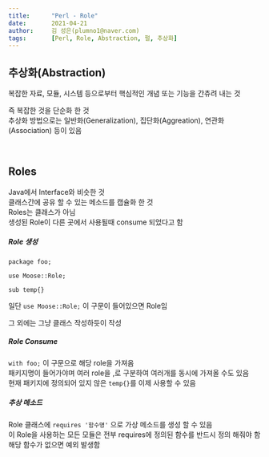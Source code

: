 ```yaml
---
title:      "Perl - Role"
date:       2021-04-21
author:     김 성은(plumno1@naver.com)
tags:       [Perl, Role, Abstraction, 펄, 추상화]
---
```


## 추상화(Abstraction)

복잡한 자료, 모듈, 시스템 등으로부터 핵심적인 개념 또는 기능을 간츄려 내는 것  
  
즉 복잡한 것을 단순화 한 것  
추상화 방법으로는 일반화(Generalization), 집단화(Aggreation), 연관화(Association) 등이 있음  

&nbsp;

## Roles

Java에서 Interface와 비슷한 것  
클래스간에 공유 할 수 있는 메소드를 캡슐화 한 것  
Roles는 클래스가 아님  
생성된 Role이 다른 곳에서 사용될때 consume 되었다고 함  
  
##### Role 생성
```
package foo;

use Moose::Role;

sub temp{}
```  
일단 `use Moose::Role;` 이 구문이 들어있으면 Role임  
  
그 외에는 그냥 클래스 작성하듯이 작성  

##### Role Consume

`with foo;` 이 구문으로 해당 role을 가져옴  
패키지명이 들어가야며 여러 role을 ,로 구분하여 여러개를 동시에 가져올 수도 있음  
현재 패키지에 정의되어 있지 않은 `temp{}`를 이제 사용할 수 있음  

##### 추상 메소드

Role 클래스에 `requires '함수명'` 으로 가상 메소드를 생성 할 수 있음  
이 Role을 사용하는 모든 모듈은 전부 requires에 정의된 함수를 반드시 정의 해줘야 함  
해당 함수가 없으면 예외 발생함  
  

&nbsp;
